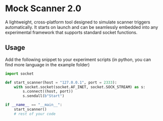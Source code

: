 # Mock Scanner 2.0
A lightweight, cross-platform tool designed to simulate scanner triggers automatically. It starts on launch and can be seamlessly embedded into any experimental framework that supports standard socket functions.

## Usage
Add the following snippet to your experiment scripts (in python, you can find more language in the example folder)
```python
import socket

def start_scanner(host = "127.0.0.1", port = 2333):
    with socket.socket(socket.AF_INET, socket.SOCK_STREAM) as s:
        s.connect((host, port))
        s.sendall(b"Start")

if __name__ == "__main__":
    start_scanner()
    # rest of your code
```
